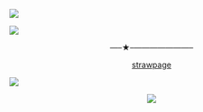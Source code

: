 ![](https://64.media.tumblr.com/03dc92b900098e8d77edf76463c96369/f66b8aeaa955beee-e2/s2048x3072/7b5b40d0237d817f73a37ef658964695734dc7d5.pnj)

![](https://64.media.tumblr.com/1ebb6c634af4d77d7d5d51775acf9f76/f66b8aeaa955beee-4f/s640x960/c363e89cfd27c3f0570bacff18ced8ac7568cd29.pnj)

<p align="center" 

  —–★–———————–

<p align="center" 

[strawpage](https://parallelharmonies.straw.page)   

![](https://64.media.tumblr.com/7599b078dea526caf40790c0159f4c38/f66b8aeaa955beee-c2/s2048x3072/322e444bf0b2e8f2185f965e50a8a4d75d74d778.pnj)

<p align="center">
  <img src="https://komarev.com/ghpvc/?username=VividOldTale&label=Fans&color=ef106c">
  </p>

